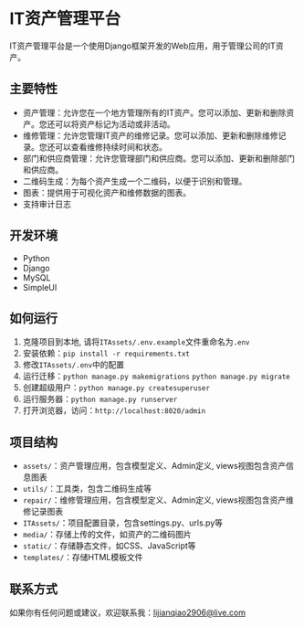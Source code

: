 # IT资产管理平台

IT资产管理平台是一个使用Django框架开发的Web应用，用于管理公司的IT资产。

## 主要特性

- 资产管理：允许您在一个地方管理所有的IT资产。您可以添加、更新和删除资产。您还可以将资产标记为活动或非活动。
- 维修管理：允许您管理IT资产的维修记录。您可以添加、更新和删除维修记录。您还可以查看维修持续时间和状态。
- 部门和供应商管理：允许您管理部门和供应商。您可以添加、更新和删除部门和供应商。
- 二维码生成：为每个资产生成一个二维码，以便于识别和管理。
- 图表：提供用于可视化资产和维修数据的图表。
- 支持审计日志

## 开发环境

- Python
- Django
- MySQL
- SimpleUI

## 如何运行

1. 克隆项目到本地, 请将`ITAssets/.env.example`文件重命名为`.env`
2. 安装依赖：`pip install -r requirements.txt`
3. 修改`ITAssets/.env`中的配置
4. 运行迁移：`python manage.py makemigrations` `python manage.py migrate`
5. 创建超级用户：`python manage.py createsuperuser`
6. 运行服务器：`python manage.py runserver`
7. 打开浏览器，访问：`http://localhost:8020/admin`

## 项目结构

- `assets/`：资产管理应用，包含模型定义、Admin定义, views视图包含资产信息图表
- `utils/`：工具类，包含二维码生成等
- `repair/`：维修管理应用，包含模型定义、Admin定义, views视图包含资产维修记录图表
- `ITAssets/`：项目配置目录，包含settings.py、urls.py等
- `media/`：存储上传的文件，如资产的二维码图片
- `static/`：存储静态文件，如CSS、JavaScript等
- `templates/`：存储HTML模板文件

## 联系方式

如果你有任何问题或建议，欢迎联系我：lijianqiao2906@live.com